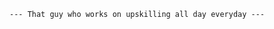     --- That guy who works on upskilling all day everyday ---

<!---
Niwinp/Niwinp is a ✨ special ✨ repository because its `README.md` (this file) appears on your GitHub profile.
You can click the Preview link to take a look at your changes.
--->
